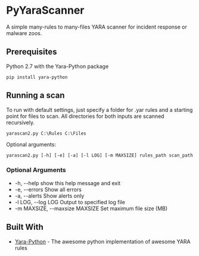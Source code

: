 # PyYaraScanner

A simple many-rules to many-files YARA scanner for incident response or malware zoos.
## Prerequisites

Python 2.7 with the Yara-Python package

``` 
pip install yara-python
```

## Running a scan

To run with default settings, just specify a folder for .yar rules and a starting point for files to scan. All directories for both inputs are scanned recursively.

```
yarascan2.py C:\Rules C:\Files
```
Optional arguments:

```
yarascan2.py [-h] [-e] [-a] [-l LOG] [-m MAXSIZE] rules_path scan_path
```

### Optional Arguments

* -h, --help            show this help message and exit
* -e, --errors          Show all errors
* -a, --alerts          Show alerts only
* -l LOG, --log LOG     Output to specified log file
* -m MAXSIZE, --maxsize MAXSIZE
                        Set maximum file size (MB)

## Built With

* [Yara-Python](https://github.com/VirusTotal/yara-python) - The awesome python implementation of awesome YARA rules
